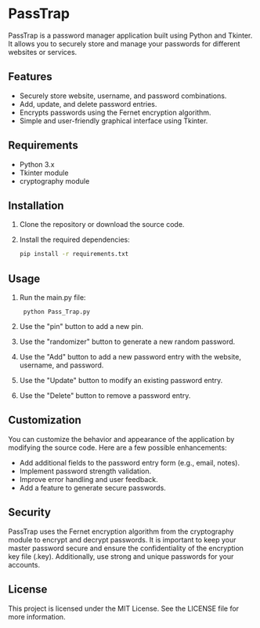 # PassTrap

PassTrap is a password manager application built using Python and Tkinter. It allows you to securely store and manage your passwords for different websites or services.

## Features

- Securely store website, username, and password combinations.
- Add, update, and delete password entries.
- Encrypts passwords using the Fernet encryption algorithm.
- Simple and user-friendly graphical interface using Tkinter.
<!-- - Requires user authentication to access the password manager. -->

## Requirements

- Python 3.x
- Tkinter module
- cryptography module

## Installation

1. Clone the repository or download the source code.

2. Install the required dependencies:

   ```bash
   pip install -r requirements.txt

## Usage

1. Run the main.py file:

        python Pass_Trap.py

2. Use the "pin" button to add a new pin.

3. Use the "randomizer" button to generate a new random password.

4. Use the "Add" button to add a new password entry with the website, username, and password.

5. Use the "Update" button to modify an existing password entry.

6. Use the "Delete" button to remove a password entry.

<!--  The Sign In window will appear. Set up your username and password or sign in if you have already set them up. -->

<!--  Once signed in, the Passwords window will open, allowing you to manage your passwords. -->
## Customization

You can customize the behavior and appearance of the application by modifying the source code. Here are a few possible enhancements:

- Add additional fields to the password entry form (e.g., email, notes).
- Implement password strength validation.
- Improve error handling and user feedback.
- Add a feature to generate secure passwords.

## Security

PassTrap uses the Fernet encryption algorithm from the cryptography module to encrypt and decrypt passwords. It is important to keep your master password secure and ensure the confidentiality of the encryption key file (.key). Additionally, use strong and unique passwords for your accounts.

## License

This project is licensed under the MIT License. See the LICENSE file for more information.
